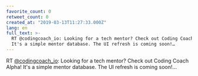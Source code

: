 ```yaml
---
favorite_count: 0
retweet_count: 0
created_at: "2019-03-13T11:27:33.000Z"
lang: en
full_text: >-
  RT @codingcoach_io: Looking for a tech mentor? Check out Coding Coach Alpha!
  It's a simple mentor database. The UI refresh is coming soon!…
---
```


RT [@codingcoach_io](https://twitter.com/codingcoach_io): Looking for a tech
mentor? Check out Coding Coach Alpha! It's a simple mentor database. The UI
refresh is coming soon!…
